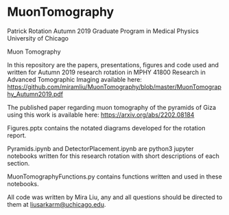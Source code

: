 # MuonTomography
Patrick Rotation Autumn 2019
Graduate Program in Medical Physics
University of Chicago

Muon Tomography

In this repository are the papers, presentations, figures and code used and written for Autumn 2019 research rotation in MPHY 41800 Research in Advanced Tomographic Imaging available here: https://github.com/miramliu/MuonTomography/blob/master/MuonTomography_Autumn2019.pdf

The published paper regarding muon tomography of the pyramids of Giza using this work is available here: 
https://arxiv.org/abs/2202.08184

Figures.pptx contains the notated diagrams developed for the rotation report. 

Pyramids.ipynb and DetectorPlacement.ipynb are python3 jupyter notebooks written for this research rotation with short descriptions of each section.

MuonTomographyFunctions.py contains functions written and used in these notebooks. 

All code was written by Mira Liu, any and all questions should be directed to them at liusarkarm@uchicago.edu.
